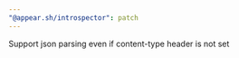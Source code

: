 ```yaml
---
"@appear.sh/introspector": patch
---
```


Support json parsing even if content-type header is not set
